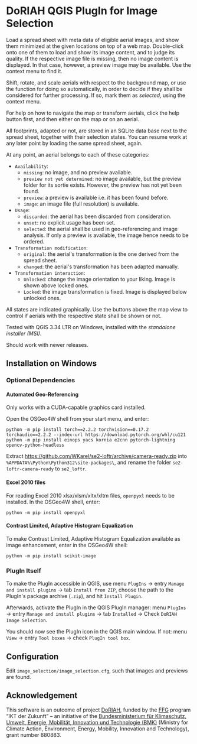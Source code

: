# DoRIAH QGIS PlugIn for Image Selection

Load a spread sheet with meta data of eligible aerial images, and show them minimized at the given locations on top of a web map. Double-click onto one of them to load and show its image content, and to judge its quality. If the respective image file is missing, then no image content is displayed. In that case, however, a preview image may be available. Use the context menu to find it.

Shift, rotate, and scale aerials with respect to the background map, or use the function for doing so automatically, in order to decide if they shall be considered for further processing. If so, mark them as *selected*, using the context menu.

For help on how to navigate the map or transform aerials, click the help button first, and then either on the map or on an aerial.

All footprints, adapted or not, are stored in an SQLite data base next to the spread sheet, together with their selection states. You can resume work at any later point by loading the same spread sheet, again.

At any point, an aerial belongs to each of these categories:

- `Availability`:
  - `missing`: no image, and no preview available.
  - `preview not yet determined`: no image available, but the preview folder for its sortie exists. However, the preview has not yet been found.
  - `preview`:  a preview is available i.e. it has been found before.
  - `image`: an image file (full resolution) is available.
- `Usage`:
  - `discarded`: the aerial has been discarded from consideration.
  - `unset`: no explicit usage has been set.
  - `selected`: the aerial shall be used in geo-referencing and image analysis. If only a preview is available, the image hence needs to be ordered.
- `Transformation modification`:
  - `original`: the aerial's transformation is the one derived from the spread sheet.
  - `changed`: the aerial's transformation has been adapted manually.
- `Transformation interaction`:
  - `Unlocked`: change the image orientation to your liking. Image is shown above locked ones.
  - `Locked`: the image transformation is fixed. Image is displayed below unlocked ones.

All states are indicated graphically. Use the buttons above the map view to control if aerials with the respective state shall be shown or not.

Tested with QGIS 3.34 LTR on Windows, installed with the *standalone installer (MSI)*.

Should work with newer releases.

## Installation on Windows

### Optional Dependencies

#### Automated Geo-Referencing

Only works with a CUDA-capable graphics card installed.

Open the OSGeo4W shell from your start menu, and enter:

```batch
python -m pip install torch==2.2.2 torchvision==0.17.2 torchaudio==2.2.2 --index-url https://download.pytorch.org/whl/cu121
python -m pip install einops yacs kornia e2cnn pytorch-lightning opencv-python-headless
```

Extract https://github.com/WKarel/se2-loftr/archive/camera-ready.zip into `%APPDATA%\Python\Python312\site-packages\`, and rename the folder `se2-loftr-camera-ready` to `se2_loftr`.

#### Excel 2010 files

For reading Excel 2010 xlsx/xlsm/xltx/xltm files, `openpyxl` needs to be installed. In the OSGeo4W shell, enter:

```batch
python -m pip install openpyxl
```

#### Contrast Limited, Adaptive Histogram Equalization

To make Contrast Limited, Adaptive Histogram Equalization available as image enhancement, enter in the OSGeo4W shell:

```batch
python -m pip install scikit-image
```

### PlugIn Itself

To make the PlugIn accessible in QGIS, use menu `PlugIns` → entry `Manage and install plugins` → tab `Install from ZIP`,  choose the path to the PlugIn's package archive (`.zip`), and hit `Install Plugin`.

Afterwards, activate the PlugIn in the QGIS PlugIn manager: menu `PlugIns` → entry `Manage and install plugins` → tab `Installed` → Check `DoRIAH Image Selection`.

You should now see the PlugIn icon in the QGIS main window. If not: menu `View` → entry `Tool boxes` → check `PlugIn tool box`.

## Configuration

Edit `image_selection/image_selection.cfg`, such that images and previews are found.

## Acknowledgement

This software is an outcome of project [DoRIAH](https://cvl.tuwien.ac.at/project/doriah/), funded by the [FFG](https://www.ffg.at) program “IKT der Zukunft” – an initiative of the [Bundesministerium für Klimaschutz, Umwelt, Energie, Mobilität, Innovation und Technologie (BMK)](https://www.bmk.gv.at/) (Ministry for Climate Action, Environment, Energy, Mobility, Innovation and Technology), grant number 880883.